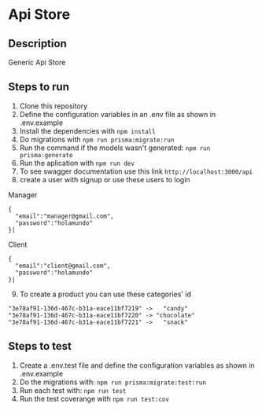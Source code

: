 # Api Store

## Description

Generic Api Store

## Steps to run

1. Clone this repository
2. Define the configuration variables in an .env file as shown in .env.example
3. Install the dependencies with `npm install`
4. Do migrations with `npm run prisma:migrate:run`
5. Run the command if the models wasn't generated: `npm run prisma:generate`
6. Run the aplication with `npm run dev`
7. To see swagger documentation use this link `http://localhost:3000/api`
8. create a user with signup or use these users to login

Manager

```
{
  "email":"manager@gmail.com",
  "password":"holamundo"
}|
```

Client

```
{
  "email":"client@gmail.com",
  "password":"holamundo"
}|
```

9. To create a product you can use these categories' id

```
"3e78af91-136d-467c-b31a-eace11bf7219" ->	"candy"
"3e78af91-136d-467c-b31a-eace11bf7220" -> "chocolate"
"3e78af91-136d-467c-b31a-eace11bf7221" ->	"snack"
```

## Steps to test

1. Create a .env.test file and define the configuration variables as shown in .env.example
2. Do the migrations with: `npm run prisma:migrate:test:run`
3. Run each test with: `npm run test`
4. Run the test coverange with `npm run test:cov`
